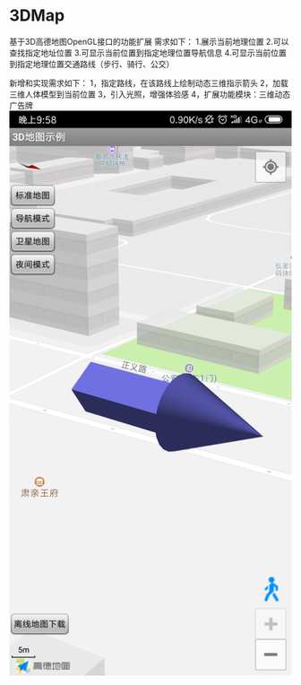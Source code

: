 # 3DMap
基于3D高德地图OpenGL接口的功能扩展
需求如下：
1.展示当前地理位置
2.可以查找指定地址位置
3.可显示当前位置到指定地理位置导航信息
4.可显示当前位置到指定地理位置交通路线（步行、骑行、公交）

新增和实现需求如下：
1，指定路线，在该路线上绘制动态三维指示箭头
2，加载三维人体模型到当前位置
3，引入光照，增强体验感
4，扩展功能模块：三维动态广告牌
![Image text](https://github.com/ProEthan/3DMap/blob/master/image_folder/arrow1.png)
